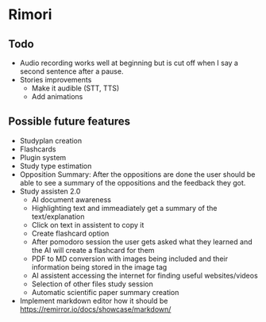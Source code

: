 # Rimori

## Todo

* Audio recording works well at beginning but is cut off when I say a second sentence after a pause.
* Stories improvements
  * Make it audible (STT, TTS)
  * Add animations

## Possible future features

* Studyplan creation
* Flashcards
* Plugin system
* Study type estimation
* Opposition Summary: After the oppositions are done the user should be able to see a summary of the oppositions and the feedback they got.
* Study assisten 2.0
  * AI document awareness
  * Highlighting text and immeadiately get a summary of the text/explanation
  * Click on text in assistent to copy it
  * Create flashcard option
  * After pomodoro session the user gets asked what they learned and the AI will create a flashcard for them
  * PDF to MD conversion with images being included and their information being stored in the image tag
  * AI assistent accessing the internet for finding useful websites/videos
  * Selection of other files study session
  * Automatic scientific paper summary creation
* Implement markdown editor how it should be https://remirror.io/docs/showcase/markdown/ 